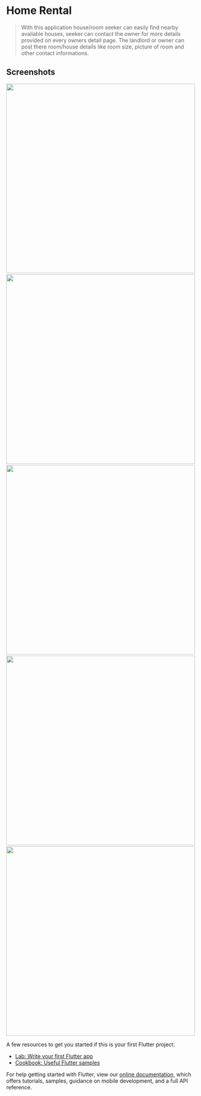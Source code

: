 # Home Rental

> With this application house/room seeker can easily find nearby available houses, seeker can contact the owner for more details provided on every owners detail page.
The landlord or owner can post there room/house details like room size, picture of room and other contact informations.

## Screenshots

<img src="https://github.com/itsmurphy/home_rental/blob/main/project/splash_screen.png" height="500em"/>&nbsp;<img src="https://github.com/itsmurphy/home_rental/blob/main/project/signin.png" height="500em"/>&nbsp;<img src="https://github.com/itsmurphy/home_rental/blob/main/project/signup.png" height="500em"/>&nbsp;<img src="https://github.com/itsmurphy/home_rental/blob/main/project/homescreen.gif" height="500em"/>&nbsp;<img src="https://github.com/itsmurphy/home_rental/blob/main/project/post_info.gif" height="500em"/>

A few resources to get you started if this is your first Flutter project:

- [Lab: Write your first Flutter app](https://flutter.dev/docs/get-started/codelab)
- [Cookbook: Useful Flutter samples](https://flutter.dev/docs/cookbook)

For help getting started with Flutter, view our
[online documentation](https://flutter.dev/docs), which offers tutorials,
samples, guidance on mobile development, and a full API reference.

